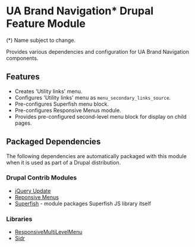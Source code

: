 # UA Brand Navigation* Drupal Feature Module

(*) Name subject to change.

Provides various dependencies and configuration for UA Brand Navigation components.

## Features

- Creates 'Utility links' menu.
- Configures 'Utility links' menu as `menu_secondary_links_source`.
- Pre-configures Superfish menu block.
- Pre-configures Responsive Menus module.
- Provides pre-configured second-level menu block for display on child pages.

## Packaged Dependencies

The following dependencies are automatically packaged with this module when it is used as part of a Drupal distribution.

### Drupal Contrib Modules

- [jQuery Update](https://www.drupal.org/project/jquery_update)
- [Reponsive Menus](https://www.drupal.org/project/responsive_menus)
- [Superfish](https://www.drupal.org/project/superfish) - module packages Superfish JS library itself

### Libraries

- [ResponsiveMultiLevelMenu](http://tympanus.net/codrops/2013/04/19/responsive-multi-level-menu/)
- [Sidr](http://www.berriart.com/sidr/)
